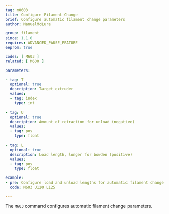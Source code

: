 ```yaml
---
tag: m0603
title: Configure Filament Change
brief: Configure automatic filament change parameters
author: ManuelMcLure

group: filament
since: 1.1.0
requires: ADVANCED_PAUSE_FEATURE
eeprom: true

codes: [ M603 ]
related: [ M600 ]

parameters:

- tag: T
  optional: true
  description: Target extruder
  values:
  - tag: index
    type: int

- tag: U
  optional: true
  description: Amount of retraction for unload (negative)
  values:
  - tag: pos
    type: float

- tag: L
  optional: true
  description: Load length, longer for bowden (positive)
  values:
  - tag: pos
    type: float

example:
- pre: Configure load and unload lengths for automatic filament change
  code: M603 U120 L125

---
```


The `M603` command configures automatic filament change parameters.
